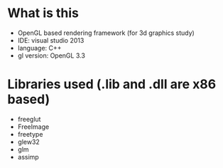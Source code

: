 # What is this
* OpenGL based rendering framework (for 3d graphics study)
* IDE: visual studio 2013
* language: C++
* gl version: OpenGL 3.3

# Libraries used (.lib and .dll are x86 based)
* freeglut
* FreeImage
* freetype
* glew32
* glm
* assimp